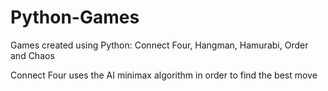 # Python-Games
Games created using Python: Connect Four, Hangman, Hamurabi, Order and Chaos

Connect Four uses the AI minimax algorithm in order to find the best move
